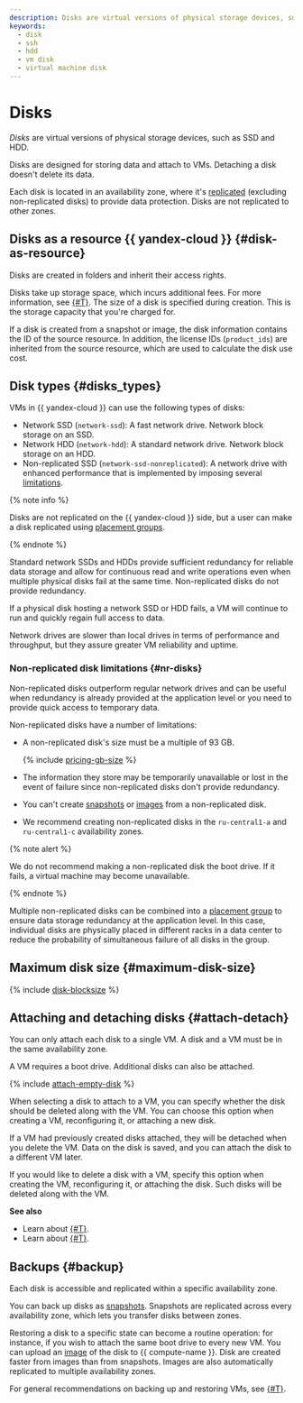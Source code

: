 ```yaml
---
description: Disks are virtual versions of physical storage devices, such as SSDs and HDDs. Disks are designed for storing data and attach to virtual machines. Detaching a disk doesn't delete its data.
keywords:
  - disk
  - ssh
  - hdd
  - vm disk
  - virtual machine disk
---
```


# Disks

_Disks_ are virtual versions of physical storage devices, such as SSD and HDD.

Disks are designed for storing data and attach to VMs. Detaching a disk doesn't delete its data.

Each disk is located in an availability zone, where it's [replicated](#backup) (excluding non-replicated disks) to provide data protection. Disks are not replicated to other zones.

## Disks as a resource {{ yandex-cloud }} {#disk-as-resource}

Disks are created in folders and inherit their access rights.

Disks take up storage space, which incurs additional fees. For more information, see [{#T}](../pricing.md). The size of a disk is specified during creation. This is the storage capacity that you're charged for.

If a disk is created from a snapshot or image, the disk information contains the ID of the source resource. In addition, the license IDs (`product_ids`) are inherited from the source resource, which are used to calculate the disk use cost.

## Disk types {#disks_types}

VMs in {{ yandex-cloud }} can use the following types of disks:
* Network SSD (`network-ssd`): A fast network drive. Network block storage on an SSD.
* Network HDD (`network-hdd`): A standard network drive. Network block storage on an HDD.
* Non-replicated SSD (`network-ssd-nonreplicated`): A network drive with enhanced performance that is implemented by imposing several [limitations](#nr-disks).

{% note info %}

Disks are not replicated on the {{ yandex-cloud }} side, but a user can make a disk replicated using [placement groups](disk-placement-group.md).

{% endnote %}

Standard network SSDs and HDDs provide sufficient redundancy for reliable data storage and allow for continuous read and write operations even when multiple physical disks fail at the same time. Non-replicated disks do not provide redundancy.

If a physical disk hosting a network SSD or HDD fails, a VM will continue to run and quickly regain full access to data.

Network drives are slower than local drives in terms of performance and throughput, but they assure greater VM reliability and uptime.

### Non-replicated disk limitations {#nr-disks}

Non-replicated disks outperform regular network drives and can be useful when redundancy is already provided at the application level or you need to provide quick access to temporary data.

Non-replicated disks have a number of limitations:
* A non-replicated disk's size must be a multiple of 93 GB.

   {% include [pricing-gb-size](../../_includes/pricing-gb-size.md) %}

* The information they store may be temporarily unavailable or lost in the event of failure since non-replicated disks don't provide redundancy.
* You can't create [snapshots](snapshot.md) or [images](image.md) from a non-replicated disk.
* We recommend creating non-replicated disks in the `ru-central1-a` and `ru-central1-c` availability zones.

{% note alert %}

We do not recommend making a non-replicated disk the boot drive. If it fails, a virtual machine may become unavailable.

{% endnote %}

Multiple non-replicated disks can be combined into a [placement group](disk-placement-group.md) to ensure data storage redundancy at the application level. In this case, individual disks are physically placed in different racks in a data center to reduce the probability of simultaneous failure of all disks in the group.

## Maximum disk size {#maximum-disk-size}

{% include [disk-blocksize](../../_includes/compute/disk-blocksize.md) %}

## Attaching and detaching disks {#attach-detach}

You can only attach each disk to a single VM. A disk and a VM must be in the same availability zone.

A VM requires a boot drive. Additional disks can also be attached.

{% include [attach-empty-disk](../_includes_service/attach-empty-disk.md) %}

When selecting a disk to attach to a VM, you can specify whether the disk should be deleted along with the VM. You can choose this option when creating a VM, reconfiguring it, or attaching a new disk.

If a VM had previously created disks attached, they will be detached when you delete the VM. Data on the disk is saved, and you can attach the disk to a different VM later.

If you would like to delete a disk with a VM, specify this option when creating the VM, reconfiguring it, or attaching the disk. Such disks will be deleted along with the VM.

**See also**

* Learn about [{#T}](../operations/vm-control/vm-attach-disk.md).
* Learn about [{#T}](../operations/vm-control/vm-detach-disk.md).

## Backups {#backup}

Each disk is accessible and replicated within a specific availability zone.

You can back up disks as [snapshots](snapshot.md). Snapshots are replicated across every availability zone, which lets you transfer disks between zones.

Restoring a disk to a specific state can become a routine operation: for instance, if you wish to attach the same boot drive to every new VM. You can upload an [image](image.md) of the disk to {{ compute-name }}. Disk are created faster from images than from snapshots. Images are also automatically replicated to multiple availability zones.

For general recommendations on backing up and restoring VMs, see [{#T}](backups.md).
